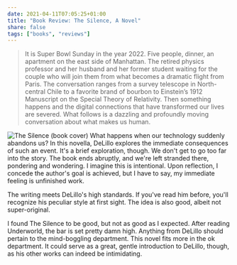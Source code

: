 ```yaml
---
date: 2021-04-11T07:05:25+01:00
title: "Book Review: The Silence, A Novel"
share: false
tags: ["books", "reviews"]
---
```

> It is Super Bowl Sunday in the year 2022. Five people, dinner, an apartment
> on the east side of Manhattan. The retired physics professor and her husband
> and her former student waiting for the couple who will join them from what
> becomes a dramatic flight from Paris. The conversation ranges from a survey
> telescope in North-central Chile to a favorite brand of bourbon to Einstein’s
> 1912 Manuscript on the Special Theory of Relativity. Then something happens
> and the digital connections that have transformed our lives are severed. What
> follows is a dazzling and profoundly moving conversation about what makes us
> human. 

![The Silence (book cover)](/images/the-silence.jpg#right)
What happens when our technology suddenly abandons us? In this novella, DeLillo
explores the immediate consequences of such an event. It's a brief exploration,
though. We don't get to go too far into the story. The book ends abruptly, and
we're left stranded there, pondering and wondering. I imagine this is
intentional. Upon reflection, I concede the author's goal is achieved, but
I have to say, my immediate feeling is unfinished work. 

The writing meets DeLillo's high standards. If you've read him before, you'll
recognize his peculiar style at first sight. The idea is also good, albeit not
super-original.

I found The Silence to be good, but not as good as I expected. After reading
Underworld, the bar is set pretty damn high. Anything from DeLillo should
pertain to the mind-boggling department. This novel fits more in the ok
department. It could serve as a great, gentle introduction to DeLillo, though,
as his other works can indeed be intimidating.

